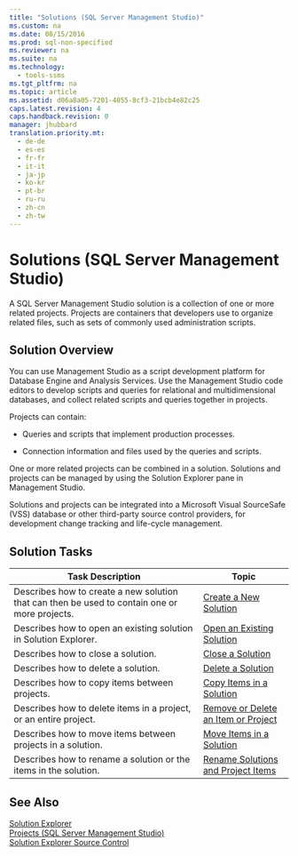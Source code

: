 ```yaml
---
title: "Solutions (SQL Server Management Studio)"
ms.custom: na
ms.date: 08/15/2016
ms.prod: sql-non-specified
ms.reviewer: na
ms.suite: na
ms.technology: 
  - tools-ssms
ms.tgt_pltfrm: na
ms.topic: article
ms.assetid: d06a8a05-7201-4055-8cf3-21bcb4e82c25
caps.latest.revision: 4
caps.handback.revision: 0
manager: jhubbard
translation.priority.mt: 
  - de-de
  - es-es
  - fr-fr
  - it-it
  - ja-jp
  - ko-kr
  - pt-br
  - ru-ru
  - zh-cn
  - zh-tw
---
```

# Solutions (SQL Server Management Studio)
A SQL Server Management Studio solution is a collection of one or more related projects. Projects are containers that developers use to organize related files, such as sets of commonly used administration scripts.  
  
## Solution Overview  
You can use Management Studio as a script development platform for  Database Engine  and Analysis Services. Use the Management Studio code editors to develop scripts and queries for relational and multidimensional databases, and collect related scripts and queries together in projects.  
  
Projects can contain:  
  
-   Queries and scripts that implement production processes.  
  
-   Connection information and files used by the queries and scripts.  
  
One or more related projects can be combined in a solution. Solutions and projects can be managed by using the Solution Explorer pane in Management Studio.  
  
Solutions and projects can be integrated into a  Microsoft  Visual SourceSafe (VSS) database or other third-party source control providers, for development change tracking and life-cycle management.  
  
## Solution Tasks  
  
|Task Description|Topic|  
|--------------------|---------|  
|Describes how to create a new solution that can then be used to contain one or more projects.|[Create a New Solution](../content/Create-a-New-Solution.md)|  
|Describes how to open an existing solution in Solution Explorer.|[Open an Existing Solution](../content/Open-an-Existing-Solution.md)|  
|Describes how to close a solution.|[Close a Solution](../content/Close-a-Solution.md)|  
|Describes how to delete a solution.|[Delete a Solution](../content/Delete-a-Solution.md)|  
|Describes how to copy items between projects.|[Copy Items in a Solution](../content/Copy-Items-in-a-Solution.md)|  
|Describes how to delete items in a project, or an entire project.|[Remove or Delete an Item or Project](../content/Remove-or-Delete-an-Item-or-Project.md)|  
|Describes how to move items between projects in a solution.|[Move Items in a Solution](../content/Move-Items-in-a-Solution.md)|  
|Describes how to rename a solution or the items in the solution.|[Rename Solutions and Project Items](../content/Rename-Solutions-and-Project-Items.md)|  
  
## See Also  
[Solution Explorer](../content/Solution-Explorer.md)  
[Projects &#40;SQL Server Management Studio&#41;](../content/Projects--SQL-Server-Management-Studio-.md)  
[Solution Explorer Source Control](https://msdn.microsoft.com/en-us/library/ms173879.aspx)  
  

